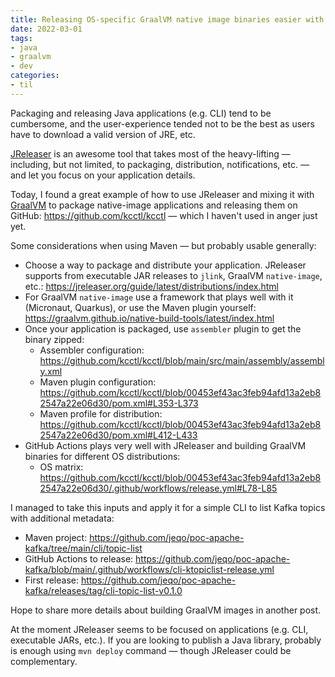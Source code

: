 ```yaml
---
title: Releasing OS-specific GraalVM native image binaries easier with JReleaser
date: 2022-03-01
tags:
- java
- graalvm
- dev
categories:
- til
---
```


Packaging and releasing Java applications (e.g. CLI) tend to be cumbersome, and the user-experience tended not to be the best as users have to download a valid version of JRE, etc.

<!--more-->

[JReleaser](https://jreleaser.org/guide/latest/index.html) is an awesome tool that takes most of the heavy-lifting — including, but not limited, to packaging, distribution, notifications, etc. — and let you focus on your application details.

Today, I found a great example of how to use JReleaser and mixing it with [GraalVM](https://www.graalvm.org/) to package native-image applications and releasing them on GitHub: https://github.com/kcctl/kcctl — which I haven't used in anger just yet.


Some considerations when using Maven — but probably usable generally:

- Choose a way to package and distribute your application. JReleaser supports from executable JAR releases to `jlink`, GraalVM `native-image`, etc.: https://jreleaser.org/guide/latest/distributions/index.html
- For GraalVM `native-image` use a framework that plays well with it (Micronaut, Quarkus), or use the Maven plugin yourself: https://graalvm.github.io/native-build-tools/latest/index.html
- Once your application is packaged, use `assembler` plugin to get the binary zipped:
  - Assembler configuration: https://github.com/kcctl/kcctl/blob/main/src/main/assembly/assembly.xml
  - Maven plugin configuration: https://github.com/kcctl/kcctl/blob/00453ef43ac3feb94afd13a2eb82547a22e06d30/pom.xml#L353-L373
  - Maven profile for distribution: https://github.com/kcctl/kcctl/blob/00453ef43ac3feb94afd13a2eb82547a22e06d30/pom.xml#L412-L433
- GitHub Actions plays very well with JReleaser and building GraalVM binaries for different OS distributions:
  - OS matrix: https://github.com/kcctl/kcctl/blob/00453ef43ac3feb94afd13a2eb82547a22e06d30/.github/workflows/release.yml#L78-L85
  
I managed to take this inputs and apply it for a simple CLI to list Kafka topics with additional metadata: 

- Maven project: https://github.com/jeqo/poc-apache-kafka/tree/main/cli/topic-list
- GitHub Actions to release: https://github.com/jeqo/poc-apache-kafka/blob/main/.github/workflows/cli-ktopiclist-release.yml
- First release: https://github.com/jeqo/poc-apache-kafka/releases/tag/cli-topic-list-v0.1.0

Hope to share more details about building GraalVM images in another post.

At the moment JReleaser seems to be focused on applications (e.g. CLI, executable JARs, etc.).
If you are looking to publish a Java library, probably is enough using `mvn deploy` command — though JReleaser could be complementary.
